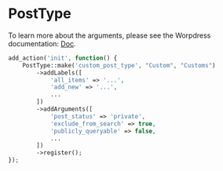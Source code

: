# PostType

To learn more about the arguments, please see the Worpdress documentation: [Doc](https://codex.wordpress.org/Function_Reference/register_post_type).

```php
add_action('init', function() {
    PostType::make('custom_post_type', "Custom", "Customs")
        ->addLabels([
            'all_items' => '...',
            'add_new' => '...',
            ...
        ])
        ->addArguments([
            'post_status' => 'private',
            'exclude_from_search' => true,
            'publicly_queryable' => false,
            ...
        ])
        ->register();
});
```
